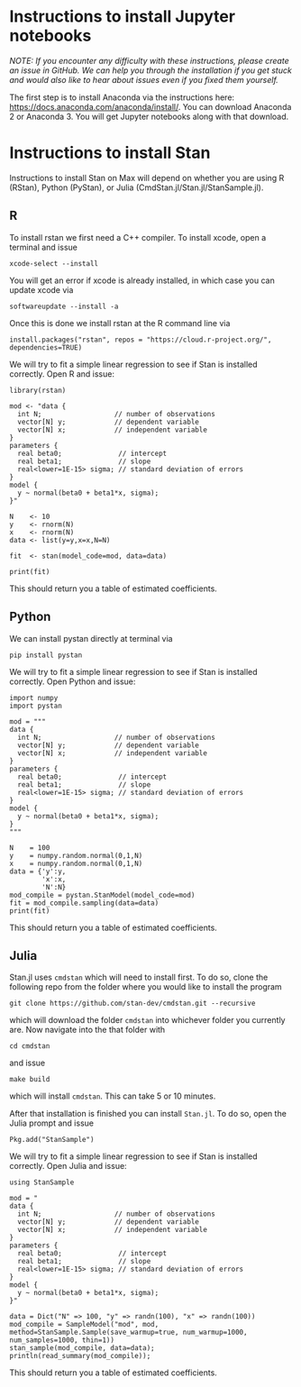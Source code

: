 # Instructions to install Jupyter notebooks
*NOTE: If you encounter any difficulty with these instructions, please create an issue in GitHub. 
We can help you through the installation if you get stuck and would also like to hear about issues even if you fixed them yourself.*

The first step is to install Anaconda via the instructions here: https://docs.anaconda.com/anaconda/install/.
You can download Anaconda 2 or Anaconda 3.
You will get Jupyter notebooks along with that download.


# Instructions to install Stan
Instructions to install Stan on Max will depend on whether you are using R (RStan), Python (PyStan), or Julia (CmdStan.jl/Stan.jl/StanSample.jl).

## R
To install rstan we first need a C++ compiler. 
To install xcode, open a terminal and issue

`xcode-select --install`

You will get an error if xcode is already installed, in which case you can update xcode via

`softwareupdate --install -a`

Once this is done we install rstan at the R command line via

`install.packages("rstan", repos = "https://cloud.r-project.org/", dependencies=TRUE)`

We will try to fit a simple linear regression to see if Stan is installed correctly. 
Open R and issue:
````
library(rstan)

mod <- "data {
  int N;                  // number of observations
  vector[N] y;            // dependent variable
  vector[N] x;            // independent variable 
}
parameters {
  real beta0;              // intercept
  real beta1;              // slope
  real<lower=1E-15> sigma; // standard deviation of errors
}
model {
  y ~ normal(beta0 + beta1*x, sigma);
}"

N    <- 10
y    <- rnorm(N)
x    <- rnorm(N)
data <- list(y=y,x=x,N=N)

fit  <- stan(model_code=mod, data=data) 

print(fit)
````
This should return you a table of estimated coefficients. 

## Python

We can install pystan directly at terminal via

`pip install pystan`

We will try to fit a simple linear regression to see if Stan is installed correctly. 
Open Python and issue:
````
import numpy
import pystan

mod = """
data {
  int N;                  // number of observations
  vector[N] y;            // dependent variable
  vector[N] x;            // independent variable 
}
parameters {
  real beta0;              // intercept
  real beta1;              // slope
  real<lower=1E-15> sigma; // standard deviation of errors
}
model {
  y ~ normal(beta0 + beta1*x, sigma);
}
"""

N    = 100
y    = numpy.random.normal(0,1,N)
x    = numpy.random.normal(0,1,N)
data = {'y':y, 
        'x':x,
        'N':N}
mod_compile = pystan.StanModel(model_code=mod)
fit = mod_compile.sampling(data=data)
print(fit)
````
This should return you a table of estimated coefficients. 

## Julia

Stan.jl uses `cmdstan` which will need to install first.
To do so, clone the following repo from the folder where you would like to install the program

`git clone https://github.com/stan-dev/cmdstan.git --recursive`

which will download the folder `cmdstan` into whichever folder you currently are.
Now navigate into the that folder with

`cd cmdstan`

and issue 

`make build`

which will install `cmdstan`. 
This can take 5 or 10 minutes.

After that installation is finished you can install `Stan.jl`.
To do so, open the Julia prompt and issue

`Pkg.add("StanSample")`

We will try to fit a simple linear regression to see if Stan is installed correctly. 
Open Julia and issue:
````
using StanSample

mod = "
data {
  int N;                  // number of observations
  vector[N] y;            // dependent variable
  vector[N] x;            // independent variable 
}
parameters {
  real beta0;              // intercept
  real beta1;              // slope
  real<lower=1E-15> sigma; // standard deviation of errors
}
model {
  y ~ normal(beta0 + beta1*x, sigma);
}"

data = Dict("N" => 100, "y" => randn(100), "x" => randn(100))
mod_compile = SampleModel("mod", mod, method=StanSample.Sample(save_warmup=true, num_warmup=1000, num_samples=1000, thin=1))
stan_sample(mod_compile, data=data);
println(read_summary(mod_compile));
````
This should return you a table of estimated coefficients. 


